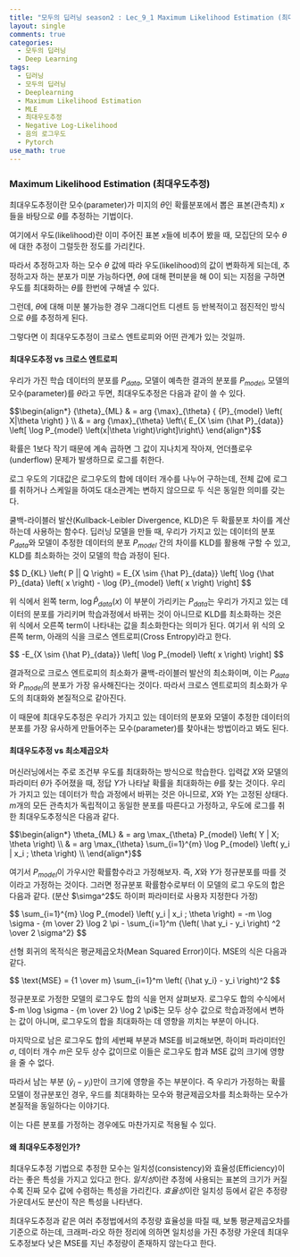 ```yaml
---
title: "모두의 딥러닝 season2 : Lec_9_1 Maximum Likelihood Estimation (최대우도추정)"
layout: single
comments: true
categories:
  - 모두의 딥러닝
  - Deep Learning
tags:
  - 딥러닝
  - 모두의 딥러닝
  - Deeplearning
  - Maximum Likelihood Estimation
  - MLE
  - 최대우도추정
  - Negative Log-Likelihood
  - 음의 로그우도
  - Pytorch
use_math: true
---
```


### Maximum Likelihood Estimation (최대우도추정)

최대우도추정이란 모수(parameter)가 미지의 $\theta$인 확률분포에서 뽑은 표본(관측치) $x$들을 바탕으로
$\theta$를 추정하는 기법이다.

여기에서 우도(likelihood)란 이미 주어진 표본 $x$들에 비추어 봤을 때,
모집단의 모수 $\theta$에 대한 추정이 그럴듯한 정도를 가리킨다.

따라서 추정하고자 하는 모수 $\theta$ 값에 따라 우도(likelihood)의 값이 변화하게 되는데,
추정하고자 하는 분포가 미분 가능하다면, $\theta$에 대해 편미분을 해 0이 되는 지점을 구하면
우도를 최대화하는 $\theta$를 한번에 구해낼 수 있다.

그런데, $\theta$에 대해 미분 불가능한 경우 그래디언트 디센트 등 반복적이고 점진적인 방식으로 $\theta$를 추정하게 된다.

그렇다면 이 최대우도추정이 크로스 엔트로피와 어떤 관계가 있는 것일까.

#### 최대우도추정 vs 크로스 엔트로피

우리가 가진 학습 데이터의 분포를 $P_{data}$, 모델이 예측한 결과의 분포를 $P_{model}$,
모델의 모수(parameter)를 $\theta$라고 두면, 최대우도추정은 다음과 같이 쓸 수 있다.

<p>$$\begin{align*}
{\theta}_{ML} & = arg {\max}_{\theta} { {P}_{model} \left( X|\theta \right) } \\
              & = arg {\max}_{\theta} \left\{ E_{X \sim {\hat P}_{data}} \left[ \log P_{model} \left(x|\theta \right)\right]\right\}
\end{align*}$$</p>

확률은 1보다 작기 때문에 계속 곱하면 그 값이 지나치게 작아져,
언더플로우(underflow) 문제가 발생하므로 로그를 취한다.

로그 우도의 기대값은 로그우도의 합에 데이터 개수를 나누어 구하는데,
전체 값에 로그를 취하거나 스케일을 하여도 대소관계는 변하지 않으므로 두 식은 동일한 의미를 갖는다.

쿨백-라이블러 발산(Kullback-Leibler Divergence, KLD)은 두 확률분포 차이를 계산하는데 사용하는 함수다.
딥러닝 모델을 만들 때, 우리가 가지고 있는 데이터의 분포 $P_{data}$와 모델이 추정한 데이터의 분포 $P_{model}$ 간의 차이를
KLD를 활용해 구할 수 있고, KLD를 최소화하는 것이 모델의 학습 과정이 된다.

<p>$$
D_{KL} \left( P || Q \right) = E_{X \sim {\hat P}_{data}} \left[ \log {\hat P}_{data} \left( x \right) - \log {P}_{model} \left( x \right) \right]
$$</p>

위 식에서 왼쪽 term, $\log {\hat P}_{data} \left( x \right)$ 이 부분이 가리키는 $P_{data}$는
우리가 가지고 있는 데이터의 분포를 가리키며 학습과정에서 바뀌는 것이 아니므로
KLD를 최소화하는 것은 위 식에서 오른쪽 term이 나타내는 값을 최소화한다는 의미가 된다.
여기서 위 식의 오른쪽 term, 아래의 식을 크로스 엔트로피(Cross Entropy)라고 한다.

<p>$$
-E_{X \sim {\hat P}_{data}} \left[ \log P_{model} \left( x \right) \right]
$$</p>

결과적으로 크로스 엔트로피의 최소화가 쿨백-라이블러 발산의 최소화이며,
이는 $P_{data}$와 $P_{model}$의 분포가 가장 유사해진다는 것이다.
따라서 크로스 엔트로피의 최소화가 우도의 최대화와 본질적으로 같아진다.

이 때문에 최대우도추정은 우리가 가지고 있는 데이터의 분포와 모델이 추정한 데이터의 분포를
가장 유사하게 만들어주는 모수(parameter)를 찾아내는 방법이라고 봐도 된다.

#### 최대우도추정 vs 최소제곱오차

머신러닝에서는 주로 조건부 우도를 최대화하는 방식으로 학습한다.
입력값 $X$와 모델의 파라미터 $\theta$가 주어졌을 때, 정답 $Y$가 나타날 확률을 최대화하는 $\theta$를 찾는 것이다.
우리가 가지고 있는 데이터가 학습 과정에서 바뀌는 것은 아니므로, $X$와 $Y$는 고정된 상태다.
$m$개의 모든 관측치가 독립적이고 동일한 분포를 따른다고 가정하고,
우도에 로그를 취한 최대우도추정식은 다음과 같다.

<p>$$\begin{align*}
\theta_{ML} & = arg \max_{\theta} P_{model} \left( Y | X; \theta \right) \\
            & = arg \max_{\theta} \sum_{i=1}^{m} \log P_{model} \left( y_i | x_i ; \theta \right) \\
\end{align*}$$</p>

여기서 $P_{model}$이 가우시안 확률함수라고 가정해보자.
즉, $X$와 $Y$가 정규분포를 따를 것이라고 가정하는 것이다.
그러면 정규분포 확률함수로부터 이 모델의 로그 우도의 합은 다음과 같다. (분산 $\simga^2$도 하이퍼 파라미터로 사용자 지정한다 가정)

<p>$$
\sum_{i=1}^{m} \log P_{model} \left( y_i | x_i ; \theta \right) = -m \log \sigma - {m \over 2} \log 2 \pi - \sum_{i=1}^m {\left( \hat y_i - y_i \right) ^2 \over 2 \sigma^2}
$$</p>

선형 회귀의 목적식은 평균제곱오차(Mean Squared Error)이다.
MSE의 식은 다음과 같다.

<p>$$
\text{MSE} = {1 \over m} \sum_{i=1}^m \left( {\hat y_i} - y_i \right)^2
$$</p>

정규분포로 가정한 모델의 로그우도 합의 식을 먼저 살펴보자.
로그우도 합의 수식에서 $-m \log \sigma - {m \over 2} \log 2 \pi$는 모두 상수 값으로
학습과정에서 변하는 값이 아니며, 로그우도의 합을 최대화하는 데 영향을 끼치는 부분이 아니다.

마지막으로 남은 로그우도 합의 세번째 부분과 MSE를 비교해보면,
하이퍼 파라미터인 $\sigma$, 데이터 개수 $m$은 모두 상수 값이므로
이들은 로그우도 합과 MSE 값의 크기에 영향을 줄 수 없다.

따라서 남는 부분 $\left( \hat y_i - y_i \right)$만이 크기에 영향을 주는 부분이다.
즉 우리가 가정하는 확률 모델이 정규분포인 경우,
우드를 최대화하는 모수와 평균제곱오차를 최소화하는 모수가 본질적을 동일하다는 이야기다.

이는 다른 분포를 가정하는 경우에도 마찬가지로 적용될 수 있다.

#### 왜 최대우도추정인가?

최대우도추정 기법으로 추정한 모수는 일치성(consistency)와 효율성(Efficiency)이라는 좋은 특성을 가지고 있다고 한다.
*일치성*이란 추정에 사용되는 표본의 크기가 커질 수록 진짜 모수 값에 수렴하는 특성을 가리킨다.
*효율성*이란 일치성 등에서 같은 추정량 가운데서도 분산이 작은 특성을 나타낸다.

최대우도추정과 같은 여러 추정법에서의 추정량 효율성을 따질 때,
보통 평균제곱오차를 기준으로 하는데, 크래퍼-라오 하한 정리에 의하면 일치성을 가진 추정량 가운데
최대우도추정보다 낮은 MSE를 지닌 추정량이 존재하지 않는다고 한다.
